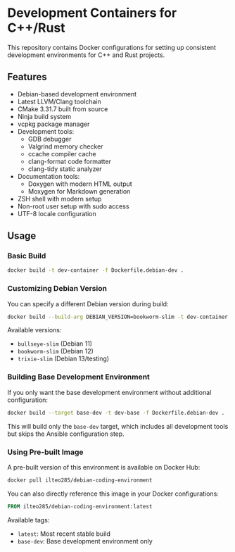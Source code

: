 # Development Containers for C++/Rust

This repository contains Docker configurations for setting up consistent development environments for C++ and Rust projects.

## Features

- Debian-based development environment
- Latest LLVM/Clang toolchain
- CMake 3.31.7 built from source
- Ninja build system
- vcpkg package manager
- Development tools:
  - GDB debugger
  - Valgrind memory checker
  - ccache compiler cache
  - clang-format code formatter
  - clang-tidy static analyzer
- Documentation tools:
  - Doxygen with modern HTML output
  - Moxygen for Markdown generation
- ZSH shell with modern setup
- Non-root user setup with sudo access
- UTF-8 locale configuration

## Usage

### Basic Build

```bash
docker build -t dev-container -f Dockerfile.debian-dev .
```

### Customizing Debian Version

You can specify a different Debian version during build:

```bash
docker build --build-arg DEBIAN_VERSION=bookworm-slim -t dev-container -f Dockerfile.debian-dev .
```

Available versions:
- `bullseye-slim` (Debian 11)
- `bookworm-slim` (Debian 12)
- `trixie-slim` (Debian 13/testing)

### Building Base Development Environment

If you only want the base development environment without additional configuration:

```bash
docker build --target base-dev -t dev-base -f Dockerfile.debian-dev .
```

This will build only the `base-dev` target, which includes all development tools but skips the Ansible configuration step.

### Using Pre-built Image

A pre-built version of this environment is available on Docker Hub:

```bash
docker pull ilteo285/debian-coding-environment
```

You can also directly reference this image in your Docker configurations:

```dockerfile
FROM ilteo285/debian-coding-environment:latest
```

Available tags:
- `latest`: Most recent stable build
- `base-dev`: Base development environment only
